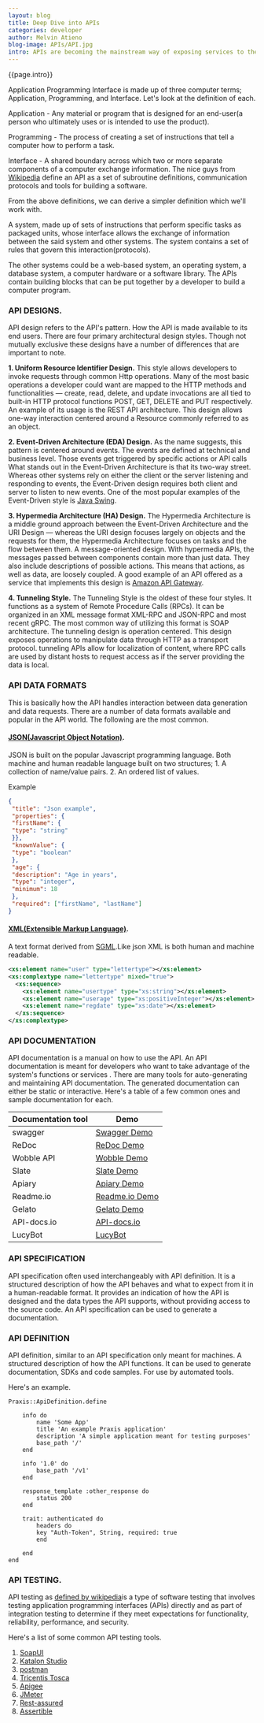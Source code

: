 ```yaml
---
layout: blog
title: Deep Dive into APIs 
categories: developer
author: Melvin Atieno
blog-image: APIs/API.jpg
intro: APIs are becoming the mainstream way of exposing services to the world and we all know that using a well-designed API is extremely rewarding, while using a poorly-designed API can be very infuriating. However, when we ourselves strive to build the best-designed APIs possible, we tend to trip up a bit. What aspects of an API should be considered in order to come up with a well designed API?What are the tools available tools to facilitate the API development process? Wait what is an API? 
---
```


{{page.intro}}

Application Programming Interface is made up of three computer terms; Application, Programming, and Interface. Let's look at the definition of each.

Application - Any material or program that is designed for an end-user(a person who ultimately uses or is intended to use the product).

Programming - The process of creating a set of instructions that tell a computer how to perform a task.

Interface - A shared boundary across which two or more separate components of a computer exchange information.
The nice guys from [Wikipedia](https://en.wikipedia.org/wiki/Application_programming_interface) define an API as a set of subroutine definitions, communication protocols and tools for building a software.

From the above definitions, we can derive a simpler definition which we'll work with.

A system, made up of sets of instructions that perform specific tasks as packaged units, whose interface allows the exchange of information between the said system and other systems. The system contains a set of rules that govern this interaction(protocols).

The other systems could be a web-based system, an operating system, a database system, a computer hardware or a software library.
The APIs contain building blocks that can be put together by a developer to build a computer program.

### API DESIGNS.

API design refers to the API's pattern. How the API is made available to its end users. There are four primary architectural design styles. Though not mutually exclusive these designs have a number of differences that are important to note.

**1. Uniform Resource Identifier Design.**
This style allows developers to invoke requests through common Http operations. Many of the most basic operations a developer could want are mapped to the HTTP methods and functionalities — create, read, delete, and update invocations are all tied to built-in HTTP protocol functions POST, GET, DELETE and PUT respectively. An example of its usage is the REST API architecture. This design allows one-way interaction centered around a Resource commonly referred to as an object.

**2. Event-Driven Architecture (EDA) Design.**
As the name suggests, this pattern is centered around events. The events are defined at technical and business level.
Those events get triggered by specific actions or API calls
What stands out in the Event-Driven Architecture is that its two-way street. Whereas other systems rely on either the client or the server listening and responding to events, the Event-Driven design requires both client and server to listen to new events. One of the most popular examples of the Event-Driven style is [Java Swing](https://en.wikipedia.org/wiki/Event-driven_architecture#Event_structure#Java_Swing). 

**3. Hypermedia Architecture (HA) Design.**
The Hypermedia Architecture is a middle ground approach between the Event-Driven Architecture and the URI Design — whereas the URI design focuses largely on objects and the requests for them, the Hypermedia Architecture focuses on tasks and the flow between them. A message-oriented design. With hypermedia APIs, the messages passed between components contain more than just data. They also include descriptions of possible actions. This means that actions, as well as data, are loosely coupled. A good example of an API offered as a service that implements this design is [Amazon API Gateway](https://docs.aws.amazon.com/apigateway/api-reference/).

**4. Tunneling Style.**
The Tunneling Style is the oldest of these four styles. It functions as a system of Remote Procedure Calls (RPCs). It can be organized in an XML message format XML-RPC and JSON-RPC and most recent gRPC. The most common way of utilizing this format is SOAP architecture. The tunneling design is operation centered. This design exposes operations to manipulate data through HTTP as a transport protocol. tunneling APIs allow for localization of content, where RPC calls are used by distant hosts to request access as if the server providing the data is local.


### API DATA FORMATS
This is basically how the API handles interaction between data generation and data requests. There are a number of data formats available and popular in the API world. The following are the most common.

#### [JSON(Javascript Object Notation)](https://www.json.org/).
JSON is built on the popular Javascript programming language.
Both machine and human readable language built on two structures;
    1. A collection of name/value pairs.
    2. An ordered list of values.

Example 
```json 
{
 "title": "Json example",
 "properties": {
 "firstName": {
 "type": "string"
 }},
 "knownValue": {
 "type": "boolean"
 },
 "age": {
 "description": "Age in years",
 "type": "integer",
 "minimum": 18
 },
 "required": ["firstName", "lastName"]
}  

```
#### [XML(Extensible Markup Language)](https://www.w3.org/XML/).

A text format derived from [SGML](https://en.wikipedia.org/wiki/Standard_Generalized_Markup_Language).Like json XML is both human and machine readable.

```xml
<xs:element name="user" type="lettertype"></xs:element>
<xs:complextype name="lettertype" mixed="true">
  <xs:sequence>
    <xs:element name="usertype" type="xs:string"></xs:element>
    <xs:element name="userage" type="xs:positiveInteger"></xs:element>
    <xs:element name="regdate" type="xs:date"></xs:element>
  </xs:sequence>
</xs:complextype>
```
### API DOCUMENTATION 
API documentation is a manual on how to use the API. An API documentation is meant for developers who want to take advantage of the system's functions or services .
There are many tools for auto-generating and maintaining API documentation. The generated documentation can either be static or interactive. Here's a table of a few common ones and sample documentation for each.

| Documentation tool     | Demo                                         |
|  ---                   |  ------                                      |
| swagger                |[Swagger Demo](http://petstore.swagger.io/)   |
| ReDoc                  | [ReDoc Demo](https://rebilly.github.io/RebillyAPI/#)|
| Wobble API             | [Wobble Demo](https://50-53007065-gh.circle-artifacts.com/0/tmp/circle-artifacts.8SMOD8H/index.html#our-api)|
| Slate                  | [Slate Demo](https://lord.github.io/slate/#introduction)|
| Apiary                 | [Apiary Demo](https://pandurangpatil.docs.apiary.io/#)|
| Readme.io              | [Readme.io Demo](https://sample-threes.readme.io/docs)|
| Gelato                 | [Gelato Demo](https://developer.minutedock.com/api-explorer/minutedock/versions/99367658406806545/accounts/show-active-account)|
| API-docs.io            | [API-docs.io](https://giphy.api-docs.io/1.0/gifs/get-gif-by-id)|
| LucyBot                | [LucyBot](https://developer.kaltura.com/api-docs/Overview)|




### API SPECIFICATION
API specification often used interchangeably with API definition. It is a structured description of how the API behaves and what to expect from it in a human-readable format. It provides an indication of how the API is designed and the data types the API supports, without providing access to the source code.
An API specification can be used to generate a documentation.


### API DEFINITION
API definition, similar to an API specification only meant for machines. A structured description of how the API functions. It can be used to generate documentation, SDKs and code samples. For use by automated tools.


Here's an example.

```
Praxis::ApiDefinition.define

    info do
        name 'Some App'
        title 'An example Praxis application'
        description 'A simple application meant for testing purposes'
        base_path '/'
    end

    info '1.0' do
        base_path '/v1'
    end

    response_template :other_response do
        status 200
    end

    trait: authenticated do
        headers do
        key "Auth-Token", String, required: true
        end

    end
end
```

### API TESTING.
 API testing as [defined by wikipedia](https://en.wikipedia.org/wiki/API_testing)is a type of software testing that involves testing application programming interfaces (APIs) directly and as part of integration testing to determine if they meet expectations for functionality, reliability, performance, and security.

Here's a list of some common API testing tools.
1. [SoapUI](https://www.soapui.org/)
2. [Katalon Studio](https://www.katalon.com/)
3. [postman](https://www.getpostman.com/)
4. [Tricentis Tosca](https://www.tricentis.com/software-testing-tools/)
5. [Apigee](https://cloud.google.com/apigee-api-management/)
6. [JMeter](https://jmeter.apache.org/)
7. [Rest-assured](http://rest-assured.io/)
8. [Assertible](https://assertible.com/)

